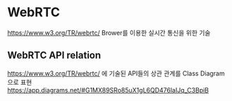 # WebRTC
https://www.w3.org/TR/webrtc/ Brower를 이용한 실시간 통신을 위한 기술

## WebRTC API relation
https://www.w3.org/TR/webrtc/ 에 기술된 API들의 상관 관계를 Class Diagram으로 표현  
https://app.diagrams.net/#G1MX89SRo85uX1gL6QD476laIJq_C3BpiB
